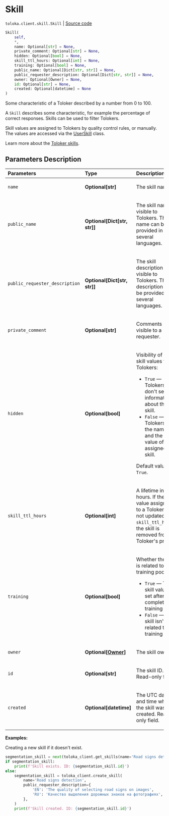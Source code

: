 # Skill
`toloka.client.skill.Skill` | [Source code](https://github.com/Toloka/toloka-kit/blob/v1.2.1/src/client/skill.py#L11)

```python
Skill(
    self,
    *,
    name: Optional[str] = None,
    private_comment: Optional[str] = None,
    hidden: Optional[bool] = None,
    skill_ttl_hours: Optional[int] = None,
    training: Optional[bool] = None,
    public_name: Optional[Dict[str, str]] = None,
    public_requester_description: Optional[Dict[str, str]] = None,
    owner: Optional[Owner] = None,
    id: Optional[str] = None,
    created: Optional[datetime] = None
)
```

Some characteristic of a Toloker described by a number from 0 to 100.


A `Skill` describes some characteristic, for example the percentage of correct responses.
Skills can be used to filter Tolokers.

Skill values are assigned to Tolokers by quality control rules, or manually. The values are accessed via the [UserSkill](toloka.client.user_skill.UserSkill.md) class.

Learn more about the [Toloker skills](https://toloka.ai/docs/guide/nav/).

## Parameters Description

| Parameters | Type | Description |
| :----------| :----| :-----------|
`name`|**Optional\[str\]**|<p>The skill name.</p>
`public_name`|**Optional\[Dict\[str, str\]\]**|<p>The skill name visible to Tolokers. The name can be provided in several languages.</p>
`public_requester_description`|**Optional\[Dict\[str, str\]\]**|<p>The skill description visible to Tolokers. The description can be provided in several languages.</p>
`private_comment`|**Optional\[str\]**|<p>Comments visible to a requester.</p>
`hidden`|**Optional\[bool\]**|<p>Visibility of the skill values to Tolokers:</p> <ul> <li>`True` — Tolokers don't see the information about the skill.</li> <li>`False` — Tolokers see the name and the value of the assigned skill.</li> </ul> <p>Default value: `True`.</p>
`skill_ttl_hours`|**Optional\[int\]**|<p>A lifetime in hours. If the skill value assigned to a Toloker is not updated for `skill_ttl_hours`, the skill is removed from a Toloker's profile.</p>
`training`|**Optional\[bool\]**|<p>Whether the skill is related to a training pool:</p> <ul> <li>`True` — The skill value is set after completing a training pool.</li> <li>`False` — The skill isn't related to a training pool.</li> </ul>
`owner`|**Optional\[[Owner](toloka.client.owner.Owner.md)\]**|<p>The skill owner.</p>
`id`|**Optional\[str\]**|<p>The skill ID. Read-only field.</p>
`created`|**Optional\[datetime\]**|<p>The UTC date and time when the skill was created. Read-only field.</p>

**Examples:**

Creating a new skill if it doesn't exist.

```python
segmentation_skill = next(toloka_client.get_skills(name='Road signs detection'), None)
if segmentation_skill:
    print(f'Skill exists. ID: {segmentation_skill.id}')
else:
    segmentation_skill = toloka_client.create_skill(
        name='Road signs detection',
        public_requester_description={
            'EN': 'The quality of selecting road signs on images',
            'RU': 'Качество выделения дорожных знаков на фотографиях',
        },
    )
    print(f'Skill created. ID: {segmentation_skill.id}')
```
